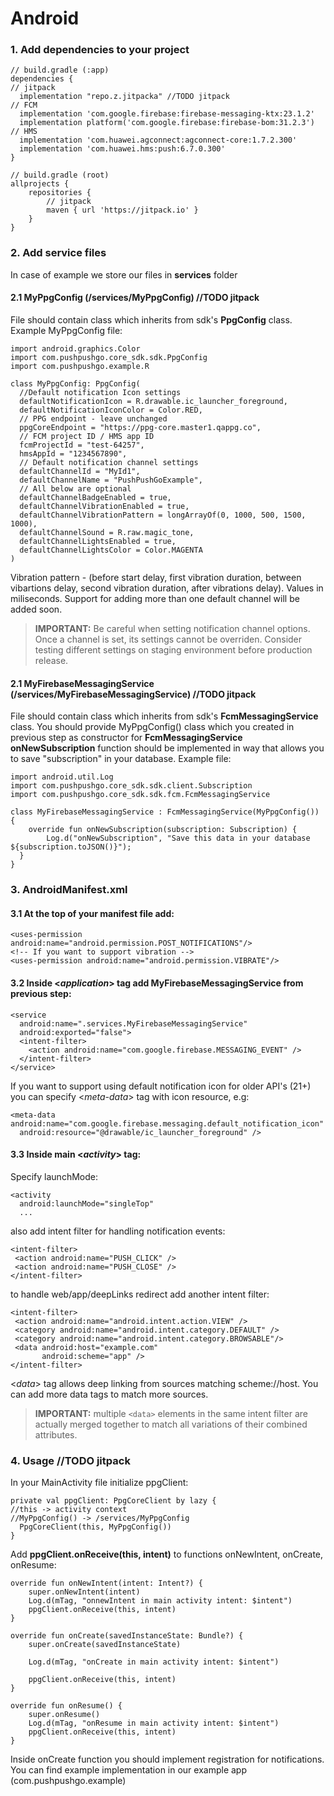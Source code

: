 # Android

### 1. Add dependencies to your project

```
// build.gradle (:app)
dependencies {  
// jitpack
  implementation "repo.z.jitpacka" //TODO jitpack
// FCM
  implementation 'com.google.firebase:firebase-messaging-ktx:23.1.2'  
  implementation platform('com.google.firebase:firebase-bom:31.2.3')  
// HMS
  implementation 'com.huawei.agconnect:agconnect-core:1.7.2.300'  
  implementation 'com.huawei.hms:push:6.7.0.300'   
}

// build.gradle (root)
allprojects {
    repositories {
        // jitpack
        maven { url 'https://jitpack.io' }
    }
}
```

### 2. Add service files
In case of example we store our files in **services** folder
#### 2.1 MyPpgConfig (/services/MyPpgConfig) //TODO jitpack
File should contain class which inherits from sdk's **PpgConfig** class. Example MyPpgConfig file:
```
import android.graphics.Color  
import com.pushpushgo.core_sdk.sdk.PpgConfig  
import com.pushpushgo.example.R  
  
class MyPpgConfig: PpgConfig( 
  //Default notification Icon settings 
  defaultNotificationIcon = R.drawable.ic_launcher_foreground,  
  defaultNotificationIconColor = Color.RED,
  // PPG endpoint - leave unchanged  
  ppgCoreEndpoint = "https://ppg-core.master1.qappg.co",
  // FCM project ID / HMS app ID  
  fcmProjectId = "test-64257",  
  hmsAppId = "1234567890",
  // Default notification channel settings  
  defaultChannelId = "MyId1",  
  defaultChannelName = "PushPushGoExample",
  // All below are optional
  defaultChannelBadgeEnabled = true,  
  defaultChannelVibrationEnabled = true,  
  defaultChannelVibrationPattern = longArrayOf(0, 1000, 500, 1500, 1000),  
  defaultChannelSound = R.raw.magic_tone, 
  defaultChannelLightsEnabled = true, 
  defaultChannelLightsColor = Color.MAGENTA  
)
```
Vibration pattern - (before start delay, first vibration duration, between vibartions delay, second vibration duration, after vibrations delay). Values in miliseconds.
Support for adding more than one default channel will be added soon. 
> **IMPORTANT:** Be careful when setting notification channel options. Once a channel is set, its settings cannot be overriden. Consider testing different settings on staging environment before production release.

#### 2.1 MyFirebaseMessagingService (/services/MyFirebaseMessagingService) //TODO jitpack
File should contain class which inherits from sdk's **FcmMessagingService** class.
You should provide MyPpgConfig() class which you created in previous step as constructor for **FcmMessagingService**
**onNewSubscription** function should be implemented in way that allows you to save "subscription" in your database.
Example file:
```
import android.util.Log  
import com.pushpushgo.core_sdk.sdk.client.Subscription  
import com.pushpushgo.core_sdk.sdk.fcm.FcmMessagingService  
  
class MyFirebaseMessagingService : FcmMessagingService(MyPpgConfig()) {  
    override fun onNewSubscription(subscription: Subscription) {  
        Log.d("onNewSubscription", "Save this data in your database ${subscription.toJSON()}");  
  }  
}
```

### 3. AndroidManifest.xml

#### 3.1 At the top of your manifest file add:
```
<uses-permission android:name="android.permission.POST_NOTIFICATIONS"/>  
<!-- If you want to support vibration -->
<uses-permission android:name="android.permission.VIBRATE"/>
```
#### 3.2 Inside <*application*> tag add MyFirebaseMessagingService from previous step:
```
<service  
  android:name=".services.MyFirebaseMessagingService"  
  android:exported="false">  
  <intent-filter> 
    <action android:name="com.google.firebase.MESSAGING_EVENT" />  
  </intent-filter>
</service>
```
If you want to support using default notification icon for older API's (21+) you can specify <*meta-data*> tag with icon resource, e.g:
```
<meta-data android:name="com.google.firebase.messaging.default_notification_icon"  
  android:resource="@drawable/ic_launcher_foreground" />
```
#### 3.3 Inside main <*activity*> tag:
Specify launchMode:
```
<activity
  android:launchMode="singleTop"
  ...
```
also add intent filter for handling notification events:
```
<intent-filter>  
 <action android:name="PUSH_CLICK" />  
 <action android:name="PUSH_CLOSE" />  
</intent-filter>
```
to handle web/app/deepLinks redirect add another intent filter:
```
<intent-filter>  
 <action android:name="android.intent.action.VIEW" />  
 <category android:name="android.intent.category.DEFAULT" />  
 <category android:name="android.intent.category.BROWSABLE"/>  
 <data android:host="example.com"  
       android:scheme="app" />  
</intent-filter>
```
<*data*> tag allows deep linking from sources matching scheme://host. You can add more data tags to match more sources.

> **IMPORTANT:** multiple `<data>` elements in the same intent filter are actually merged together to match all variations of their combined attributes.

### 4. Usage  //TODO jitpack
In your MainActivity file initialize ppgClient:

```
private val ppgClient: PpgCoreClient by lazy {  
//this -> activity context
//MyPpgConfig() -> /services/MyPpgConfig
  PpgCoreClient(this, MyPpgConfig())  
}
```
Add **ppgClient.onReceive(this, intent)** to functions onNewIntent, onCreate, onResume:
```
override fun onNewIntent(intent: Intent?) {  
    super.onNewIntent(intent)  
    Log.d(mTag, "onnewIntent in main activity intent: $intent")
    ppgClient.onReceive(this, intent)  
}

override fun onCreate(savedInstanceState: Bundle?) {  
    super.onCreate(savedInstanceState)  
  
    Log.d(mTag, "onCreate in main activity intent: $intent")  
  
    ppgClient.onReceive(this, intent)
}

override fun onResume() {  
    super.onResume()  
    Log.d(mTag, "onResume in main activity intent: $intent")  
    ppgClient.onReceive(this, intent)  
}

```

Inside onCreate function you should implement registration for notifications. You can find example implementation in our example app (com.pushpushgo.example)
